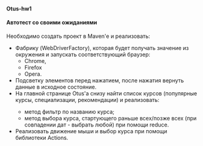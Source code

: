 <h4><b>Otus-hw1</b></h4>

<h4><b>Автотест со своими ожиданиями</b></h4>

Необходимо создать проект в Maven'e и реализовать:

<ul>
<li>Фабрику (WebDriverFactory), которая будет получать значение из окружения и запускать соответствующий браузер: 
<ul><li>Chrome,</li> <li>Firefox</li> <li>Opera.</li></ul>
<li>Подсветку элементов перед нажатием, после нажатия вернуть данные в исходное состояние.</li>
<li>На главной странице Otus'a снизу найти список курсов (популярные курсы, специализации, рекомендации) и реализовать:</li>
<ul><li>метод фильтр по названию курса;</li>
<li>метод выбора курса, стартующего раньше всех/позже всех (при совпадении дат - выбрать любой) при помощи reduce.</li>
</ul>
<li>Реализовать движение мыши и выбор курса при помощи библиотеки Actions.</li>
</ul>